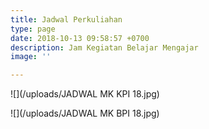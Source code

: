 ```yaml
---
title: Jadwal Perkuliahan
type: page
date: 2018-10-13 09:58:57 +0700
description: Jam Kegiatan Belajar Mengajar
image: ''

---
```

![](/uploads/JADWAL MK KPI 18.jpg)

![](/uploads/JADWAL MK BPI 18.jpg)